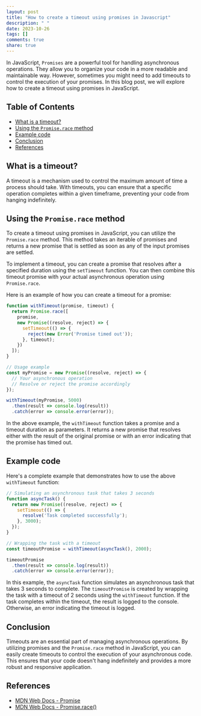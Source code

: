 ```yaml
---
layout: post
title: "How to create a timeout using promises in Javascript"
description: " "
date: 2023-10-26
tags: []
comments: true
share: true
---
```


In JavaScript, `Promises` are a powerful tool for handling asynchronous operations. They allow you to organize your code in a more readable and maintainable way. However, sometimes you might need to add timeouts to control the execution of your promises. In this blog post, we will explore how to create a timeout using promises in JavaScript.

## Table of Contents
- [What is a timeout?](#what-is-a-timeout)
- [Using the `Promise.race` method](#using-the-promise-race-method)
- [Example code](#example-code)
- [Conclusion](#conclusion)
- [References](#references)

## What is a timeout?

A timeout is a mechanism used to control the maximum amount of time a process should take. With timeouts, you can ensure that a specific operation completes within a given timeframe, preventing your code from hanging indefinitely.

## Using the `Promise.race` method

To create a timeout using promises in JavaScript, you can utilize the `Promise.race` method. This method takes an iterable of promises and returns a new promise that is settled as soon as any of the input promises are settled.

To implement a timeout, you can create a promise that resolves after a specified duration using the `setTimeout` function. You can then combine this timeout promise with your actual asynchronous operation using `Promise.race`.

Here is an example of how you can create a timeout for a promise:

```javascript
function withTimeout(promise, timeout) {
  return Promise.race([
    promise,
    new Promise((resolve, reject) => {
      setTimeout(() => {
        reject(new Error('Promise timed out'));
      }, timeout);
    })
  ]);
}

// Usage example
const myPromise = new Promise((resolve, reject) => {
  // Your asynchronous operation
  // Resolve or reject the promise accordingly
});

withTimeout(myPromise, 5000)
  .then(result => console.log(result))
  .catch(error => console.error(error));
```

In the above example, the `withTimeout` function takes a promise and a timeout duration as parameters. It returns a new promise that resolves either with the result of the original promise or with an error indicating that the promise has timed out.

## Example code

Here's a complete example that demonstrates how to use the above `withTimeout` function:

```javascript
// Simulating an asynchronous task that takes 3 seconds
function asyncTask() {
  return new Promise((resolve, reject) => {
    setTimeout(() => {
      resolve('Task completed successfully');
    }, 3000);
  });
}

// Wrapping the task with a timeout
const timeoutPromise = withTimeout(asyncTask(), 2000);

timeoutPromise
  .then(result => console.log(result))
  .catch(error => console.error(error));
```

In this example, the `asyncTask` function simulates an asynchronous task that takes 3 seconds to complete. The `timeoutPromise` is created by wrapping the task with a timeout of 2 seconds using the `withTimeout` function. If the task completes within the timeout, the result is logged to the console. Otherwise, an error indicating the timeout is logged.

## Conclusion

Timeouts are an essential part of managing asynchronous operations. By utilizing promises and the `Promise.race` method in JavaScript, you can easily create timeouts to control the execution of your asynchronous code. This ensures that your code doesn't hang indefinitely and provides a more robust and responsive application.

## References

- [MDN Web Docs - Promise](https://developer.mozilla.org/en-US/docs/Web/JavaScript/Reference/Global_Objects/Promise)
- [MDN Web Docs - Promise.race()](https://developer.mozilla.org/en-US/docs/Web/JavaScript/Reference/Global_Objects/Promise/race)